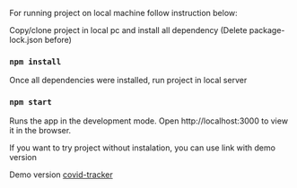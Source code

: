For running project on local machine follow instruction below:

Copy/clone project in local pc and install all dependency
(Delete package-lock.json before)

### `npm install`

Once all dependencies were installed, run project in local server

### `npm start`
Runs the app in the development mode.
Open http://localhost:3000 to view it in the browser.

If you want to try project without instalation, you can use link with demo version

Demo version [covid-tracker](https://2019ncov-tracker.netlify.app/)
